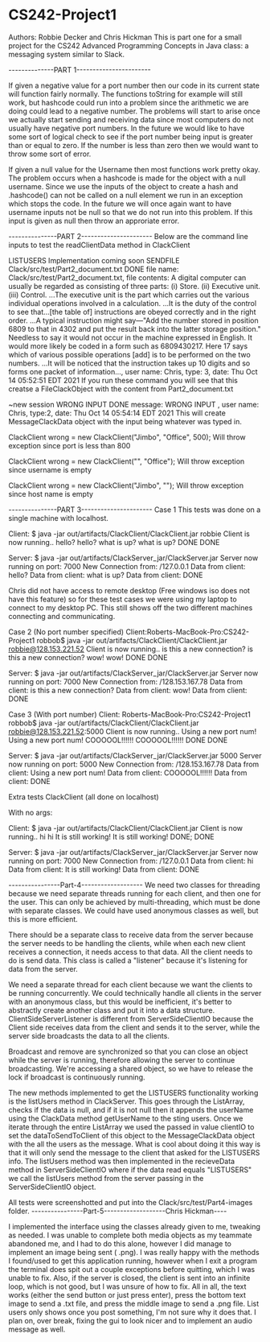# CS242-Project1

Authors: Robbie Decker and Chris Hickman
This is part one for a small project for the CS242 Advanced Programming Concepts in Java class: a messaging system similar to Slack.

--------------PART 1-----------------------

If given a negative value for a port number then our code in its current state will function fairly normally. The functions toString for
example will still work, but hashcode could run into a problem since the arithmetic we are doing could lead to a negative number.
The problems will start to arise once we actually start sending and receiving data since most computers do not usually
have negative port numbers. In the future we would like to have some sort of logical check to see if the port number being input
is greater than or equal to zero. If the number is less than zero then we would want to throw some sort of error.

If given a null value for the Username then most functions work pretty okay. The problem occurs when a hashcode 
is made for the object with a null username. Since we use the inputs of the object to create a hash and .hashcode() can not be called on a null element
we run in an exception which stops the code. In the future we will once again want to have username inputs not be null so that we do not 
run into this problem. If this input is given as null then throw an approriate error.

---------------PART 2----------------------
Below are the command line inputs to test the readClientData method in ClackClient

LISTUSERS
Implementation coming soon
SENDFILE Clack/src/test/Part2_document.txt
DONE
file name: Clack/src/test/Part2_document.txt, file contents: A digital computer can usually be regarded as consisting of three parts: (i) Store. (ii) Executive unit. (iii) Control. ...The executive unit is the part which carries out the various individual operations involved in a calculation. ...It is the duty of the control to see that...[the table of] instructions are obeyed correctly and in the right order. ...A typical instruction might say—"Add the number stored in position 6809 to that in 4302 and put the result back into the latter storage position." Needless to say it would not occur in the machine expressed in English. It would more likely be coded in a form such as 6809430217. Here 17 says which of various possible operations [add] is to be performed on the two numbers. ...It will be noticed that the instruction takes up 10 digits and so forms one packet of information..., user name: Chris, type: 3, date: Thu Oct 14 05:52:51 EDT 2021
If you run these command you will see that this creatse a FileClackObject with the content
from Part2_document.txt

~new session
WRONG INPUT 
DONE
message: WRONG INPUT , user name: Chris, type:2, date: Thu Oct 14 05:54:14 EDT 2021
This will create MessageClackData object with the input being whatever was typed in. 


ClackClient wrong = new ClackClient("Jimbo", "Office", 500);
Will throw exception since port is less than 800 

ClackClient wrong = new ClackClient("", "Office");
Will throw exception since username is empty

ClackClient wrong = new ClackClient("Jimbo", "");
Will throw exception since host name is empty

---------------PART 3----------------------
Case 1
This tests was done on a single machine with localhost.

Client:
$ java -jar out/artifacts/ClackClient/ClackClient.jar robbie
Client is now running..
hello?
hello?
what is up?
what is up?
DONE
DONE

Server:
$ java -jar out/artifacts/ClackServer_jar/ClackServer.jar
Server now running on port: 7000
New Connection from: /127.0.0.1
Data from client: hello?
Data from client: what is up?
Data from client: DONE


Chris did not have access to remote desktop (Free windows iso does not have this feature) so for these test cases we were using my laptop to connect to
my desktop PC. This still shows off the two different machines connecting and communicating.

Case 2 (No port number specified)
Client:
​​Roberts-MacBook-Pro:CS242-Project1 robbob$ java -jar out/artifacts/ClackClient/ClackClient.jar robbie@128.153.221.52
Client is now running..
is this a new connection?
is this a new connection?
wow!
wow!
DONE
DONE

Server:
$ java -jar out/artifacts/ClackServer_jar/ClackServer.jar 
Server now running on port: 7000
New Connection from: /128.153.167.78
Data from client: is this a new connection?
Data from client: wow!
Data from client: DONE

Case 3 (With port number)
Client:
Roberts-MacBook-Pro:CS242-Project1 robbob$ java -jar out/artifacts/ClackClient/ClackClient.jar robbie@128.153.221.52:5000
Client is now running..
Using a new port num!
Using a new port num!
COOOOOL!!!!!!
COOOOOL!!!!!!
DONE
DONE


Server:
$ java -jar out/artifacts/ClackServer_jar/ClackServer.jar 5000
Server now running on port: 5000
New Connection from: /128.153.167.78
Data from client: Using a new port num!
Data from client: COOOOOL!!!!!!
Data from client: DONE


Extra tests ClackClient (all done on localhost)

With no args:

Client:
$ java -jar out/artifacts/ClackClient/ClackClient.jar
Client is now running..
hi
hi
It is still working!
It is still working!
DONE;
DONE

Server:
$ java -jar out/artifacts/ClackServer_jar/ClackServer.jar
Server now running on port: 7000
New Connection from: /127.0.0.1
Data from client: hi
Data from client: It is still working!
Data from client: DONE

----------------Part-4-------------------
We need two classes for threading because we need separate threads running for each client, and then one for the user. 
This can only be achieved by multi-threading, which must be done with separate classes. We could have used anonymous classes
as well, but this is more efficient.

There should be a separate class to receive data from the server because the server needs to be handling the clients, while when
each new client receives a connection, it needs access to that data. All the client needs to do is send data. This class is called
a "listener" because it's listening for data from the server.

We need a separate thread for each client because we want the clients to be running concurrently. We could technically handle
all clients in the server with an anonymous class, but this would be inefficient, it's better to abstractly create another
class and put it into a data structure. ClientSideServerListener is different from ServerSideClientIO because the Client side 
receives data from the client and sends it to the server, while the server side broadcasts the data to all the clients.

Broadcast and remove are synchronized so that you can close an object while the server is running, therefore allowing
the server to continue broadcasting. We're accessing a shared object, so we have to release the lock if broadcast is continuously
running.

The new methods implemented to get the LISTUSERS functionality working is the listUsers method in ClackServer. This goes through the ListArray, checks if the data is null, and if it is not null then it appends the userName using the ClackData method getUserName to the sting users. Once we iterate through the entire ListArray we used the passed in value clientIO to set the dataToSendToClient of this object to the MessageClackData object with the all the users as the message. What is cool about doing it this way is that it will only send the message to the client that asked for the LISTUSERS info. The listUsers method was then implemented in the recieveData method in ServerSideClientIO where if the data read equals "LISTUSERS" we call the listUsers method from the server passing in the ServerSideClientIO object. 


All tests were screenshotted and put into the Clack/src/test/Part4-images folder.
----------------Part-5-------------------Chris Hickman----

I implemented the interface using the classes already given to me, tweaking as needed.
I was unable to complete both media objects as my teammate abandoned me, and I had to do this alone,
however I did manage to implement an image being sent ( .png).
I was really happy with the methods I found/used to get this application running, however when I exit a program
the terminal does spit out a couple exceptions before quitting, which I was unable to fix.
Also, if the server is closed, the client is sent into an infinite loop, which is not good, but I was
unsure of how to fix.
All in all, the text works (either the send button or just press enter), press the bottom text image to
send a .txt file, and press the middle image to send a .png file. List users only shows once
you post something, I'm not sure why it does that.
I plan on, over break, fixing the gui to look nicer and to implement an audio message as well.
